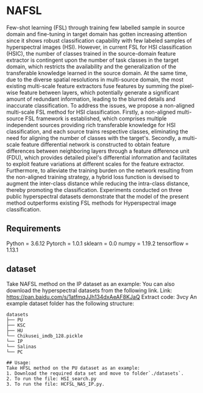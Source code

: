 # NAFSL
Few-shot learning (FSL) through training few labelled sample in source domain and fine-tuning in target domain has gotten increasing attention since it shows robust classification capability with few labeled samples of hyperspectral images (HSI). However, in current FSL for HSI classification (HSIC), the number of classes trained in the source-domain feature extractor is contingent upon the number of task classes in the target domain, which restricts the availability and the generalization of the transferable knowledge learned in the source domain. At the same time, due to the diverse spatial resolutions in multi-source domain, the most existing multi-scale feature extractors fuse features by summing the pixel-wise feature between layers, which potentially generate a significant amount of redundant information, leading to the blurred details and inaccurate classification. To address the issues, we propose a non-aligned multi-scale FSL method for HSI classification. Firstly, a non-aligned multi-source FSL framework is established, which comprises multiple independent sources providing rich transferable knowledge for HSI classification, and each source trains respective classes, eliminating the need for aligning the number of classes with the target's.  Secondly, a multi-scale feature differential network is constructed to obtain feature differences between neighboring layers through a feature difference unit (FDU),  which provides detailed pixel's differential information and facilitates to exploit feature variations at different scales for the feature extractor. Furthermore, to alleviate the training burden on the network resulting from the non-aligned training strategy, a hybrid loss function is devised to augment the inter-class distance while reducing the intra-class distance, thereby promoting the classification. Experiments conducted on three public hyperspectral datasets demonstrate that the model of the present method outperforms existing FSL methods for Hyperspectral image classification.

## Requirements
Python = 3.6.12
Pytorch = 1.0.1 
sklearn = 0.0 
numpy = 1.19.2
tensorflow = 1.13.1

## dataset
Take NAFSL method on the IP dataset as an example: 
You can also download the hyperspectral datasets from the following link. 
Link: https://pan.baidu.com/s/1atfmqJJh134dxAeAF8KJaQ 
Extract code: 3vcy
An example dataset folder has the following structure:
```
datasets
├── PU
├── KSC
├── HU
└── Chikusei_imdb_128.pickle
└── IP
└── Salinas
└── PC

## Usage:
Take HFSL method on the PU dataset as an example: 
1. Download the required data set and move to folder`./datasets`.
2. To run the file: HSI_search.py
3. To run the file: HCFSL_NAS_IP.py. 
